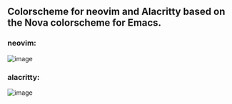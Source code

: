 ## Colorscheme for neovim and Alacritty based on the Nova colorscheme for Emacs.
### neovim:

![image](https://github.com/marshamllow95/nova-colorscheme/assets/127486634/5bc69981-7a3b-41a8-927f-d9402dadc01e)

### alacritty:

![image](https://github.com/marshamllow95/nova-colorscheme/assets/127486634/478bdda5-13ec-4232-95c6-83f1073bffcf)
